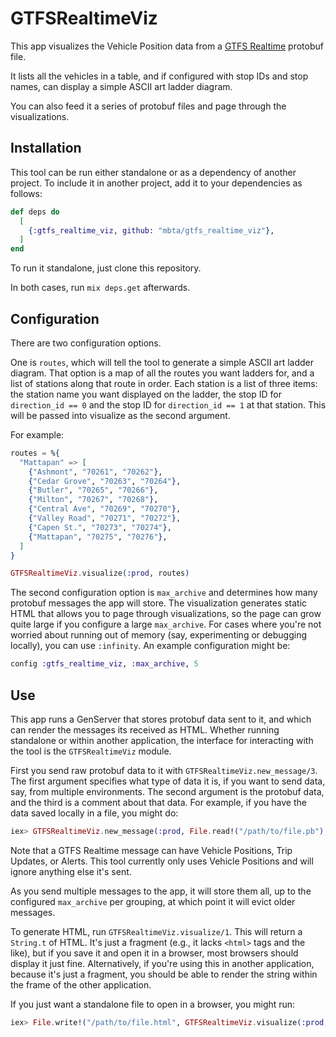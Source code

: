 # GTFSRealtimeViz

This app visualizes the Vehicle Position data from a [GTFS Realtime](https://github.com/google/transit/tree/master/gtfs-realtime) protobuf file.

It lists all the vehicles in a table, and if configured with stop IDs and stop names, can display a simple ASCII art ladder diagram.

You can also feed it a series of protobuf files and page through the visualizations.

## Installation

This tool can be run either standalone or as a dependency of another project. To include it in another project, add it to your dependencies as follows:

```elixir
def deps do
  [
    {:gtfs_realtime_viz, github: "mbta/gtfs_realtime_viz"},
  ]
end
```

To run it standalone, just clone this repository.

In both cases, run `mix deps.get` afterwards.

## Configuration

There are two configuration options.

One is `routes`, which will tell the tool to generate a simple ASCII art ladder diagram. That option is a map of all the routes you want ladders for, and a list of stations along that route in order. Each station is a list of three items: the station name you want displayed on the ladder, the stop ID for `direction_id == 0` and the stop ID for `direction_id == 1` at that station. This will be passed into visualize as the second argument.

For example:

``` ex
routes = %{
  "Mattapan" => [
    {"Ashmont", "70261", "70262"},
    {"Cedar Grove", "70263", "70264"},
    {"Butler", "70265", "70266"},
    {"Milton", "70267", "70268"},
    {"Central Ave", "70269", "70270"},
    {"Valley Road", "70271", "70272"},
    {"Capen St.", "70273", "70274"},
    {"Mattapan", "70275", "70276"},
  ]
}

GTFSRealtimeViz.visualize(:prod, routes)
```

The second configuration option is `max_archive` and determines how many protobuf messages the app will store. The visualization generates static HTML that allows you to page through visualizations, so the page can grow quite large if you configure a large `max_archive`. For cases where you're not worried about running out of memory (say, experimenting or debugging locally), you can use `:infinity`. An example configuration might be:

``` ex
config :gtfs_realtime_viz, :max_archive, 5
```

## Use

This app runs a GenServer that stores protobuf data sent to it, and which can render the messages its received as HTML. Whether running standalone or within another application, the interface for interacting with the tool is the `GTFSRealtimeViz` module.

First you send raw protobuf data to it with `GTFSRealtimeViz.new_message/3`. The first argument specifies what type of data it is, if you want to send data, say, from multiple environments. The second argument is the protobuf data, and the third is a comment about that data. For example, if you have the data saved locally in a file, you might do:

```ex
iex> GTFSRealtimeViz.new_message(:prod, File.read!("/path/to/file.pb"), "This is my PB file")
```

Note that a GTFS Realtime message can have Vehicle Positions, Trip Updates, or Alerts. This tool currently only uses Vehicle Positions and will ignore anything else it's sent.

As you send multiple messages to the app, it will store them all, up to the configured `max_archive` per grouping, at which point it will evict older messages.

To generate HTML, run `GTFSRealtimeViz.visualize/1`. This will return a `String.t` of HTML. It's just a fragment (e.g., it lacks `<html>` tags and the like), but if you save it and open it in a browser, most browsers should display it just fine. Alternatively, if you're using this in another application, because it's just a fragment, you should be able to render the string within the frame of the other application.

If you just want a standalone file to open in a browser, you might run:

```ex
iex> File.write!("/path/to/file.html", GTFSRealtimeViz.visualize(:prod, %{"Route" => [["First stop", "123", "124"], ["Second stop" , "125", "126"]]))
```
